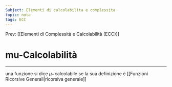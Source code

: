 ```yaml
---
Subject: Elementi di calcolabilita e complessita
topic: nota
tags: ECC
---
```


Prev: [[Elementi di Complessità e Calcolabilità (ECC)]]

# mu-Calcolabilità
---
una funzione si dice $\mu-$calcolabile se la sua definizione è [[Funzioni Ricorsive Generali|ricorsiva generale]]
